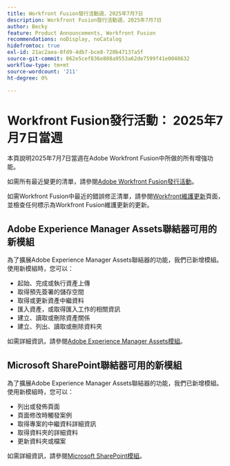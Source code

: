 ```yaml
---
title: Workfront Fusion發行活動週，2025年7月7日
description: Workfront Fusion發行活動週，2025年7月7日
author: Becky
feature: Product Announcements, Workfront Fusion
recommendations: noDisplay, noCatalog
hidefromtoc: true
exl-id: 21ac2aea-8fd9-4db7-bce8-720b47137a5f
source-git-commit: 062e5cef836e808a9553a62de7599f41e0040632
workflow-type: tm+mt
source-wordcount: '211'
ht-degree: 0%

---
```


# Workfront Fusion發行活動： 2025年7月7日當週

本頁說明2025年7月7日當週在Adobe Workfront Fusion中所做的所有增強功能。

如需所有最近變更的清單，請參閱[Adobe Workfront Fusion發行活動](/help/workfront-fusion/fusion-product-releases/fusion-release-activity.md)。

如需Workfront Fusion中最近的錯誤修正清單，請參閱[Workfront維護更新](https://experienceleague.adobe.com/zh-hant/docs/workfront-known-issues/releases/current-updates)頁面，並檢查任何標示為Workfront Fusion維護更新的更新。

## Adobe Experience Manager Assets聯結器可用的新模組

為了擴展Adobe Experience Manager Assets聯結器的功能，我們已新增模組。 使用新模組時，您可以：

* 起始、完成或執行資產上傳
* 取得預先簽署的儲存空間
* 取得或更新資產中繼資料
* 匯入資產，或取得匯入工作的相關資訊
* 建立、讀取或刪除資產關係
* 建立、列出、讀取或刪除資料夾

如需詳細資訊，請參閱[Adobe Experience Manager Assets模組](/help/workfront-fusion/references/apps-and-modules/adobe-connectors/aem-assets-modules.md)。

## Microsoft SharePoint聯結器可用的新模組


為了擴展Adobe Experience Manager Assets聯結器的功能，我們已新增模組。 使用新模組時，您可以：



* 列出或發佈頁面
* 頁面修改時觸發案例
* 取得專案的中繼資料詳細資訊
* 取得資料夾的詳細資料
* 更新資料夾或檔案

如需詳細資訊，請參閱[Microsoft SharePoint模組](/help/workfront-fusion/references/apps-and-modules/third-party-connectors/sharepoint-modules.md)。
